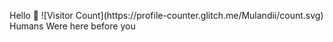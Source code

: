 <p>Hello 👋
![Visitor Count](https://profile-counter.glitch.me/Mulandii/count.svg) 
 Humans Were here before you<p>
 
